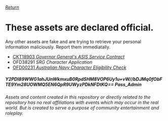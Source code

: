 [_Return_](https://github.com/EXYZED/AustralianPublicRepository/wiki)


# These assets are declared official. 
Any other assets are fake and are trying to retrieve your personal information maliciously. Report them immediatally.

* [CKT18903 _Governor General's ASIS Service Contract_](https://goo.gl/bpGMej)
* OFD38291 _SRG Character Application_
* [OFD00231 _Australian Navy Character Eligibility Check_](https://docs.google.com/forms/d/e/1FAIpQLSd26fCX96xIfJGQxn2MgX0JUejcUfZ9maf2ACpE6TSkUGa01w/viewform)

##### Y2PDl89WWG1ahJUnWkmxuB0RpdSHM8VOP6Uy1u+vW//bDJMq0fObFTE9Ym28UOWMQ5EN6QpR9UWyzPDkNFDtKQ== Pass_Admin

###### Assets and content created in this repository or directly related to the repository has no real affiliations with events which may occur in the real world. But is created to serve a purpose of community entertainment and roleplay.
